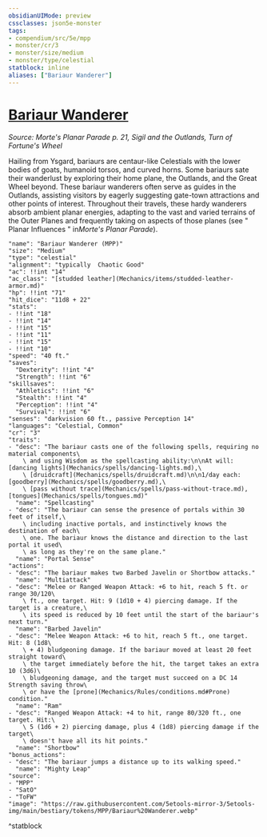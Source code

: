 ```yaml
---
obsidianUIMode: preview
cssclasses: json5e-monster
tags:
- compendium/src/5e/mpp
- monster/cr/3
- monster/size/medium
- monster/type/celestial
statblock: inline
aliases: ["Bariaur Wanderer"]
---
```

# [Bariaur Wanderer](Mechanics\bestiary\celestial/bariaur-wanderer-mpp.md)
*Source: Morte's Planar Parade p. 21, Sigil and the Outlands, Turn of Fortune's Wheel*  

Hailing from Ysgard, bariaurs are centaur-like Celestials with the lower bodies of goats, humanoid torsos, and curved horns. Some bariaurs sate their wanderlust by exploring their home plane, the Outlands, and the Great Wheel beyond. These bariaur wanderers often serve as guides in the Outlands, assisting visitors by eagerly suggesting gate-town attractions and other points of interest. Throughout their travels, these hardy wanderers absorb ambient planar energies, adapting to the vast and varied terrains of the Outer Planes and frequently taking on aspects of those planes (see " Planar Influences " in*Morte's Planar Parade*).

```statblock
"name": "Bariaur Wanderer (MPP)"
"size": "Medium"
"type": "celestial"
"alignment": "typically  Chaotic Good"
"ac": !!int "14"
"ac_class": "[studded leather](Mechanics/items/studded-leather-armor.md)"
"hp": !!int "71"
"hit_dice": "11d8 + 22"
"stats":
- !!int "18"
- !!int "14"
- !!int "15"
- !!int "11"
- !!int "15"
- !!int "10"
"speed": "40 ft."
"saves":
  "Dexterity": !!int "4"
  "Strength": !!int "6"
"skillsaves":
  "Athletics": !!int "6"
  "Stealth": !!int "4"
  "Perception": !!int "4"
  "Survival": !!int "6"
"senses": "darkvision 60 ft., passive Perception 14"
"languages": "Celestial, Common"
"cr": "3"
"traits":
- "desc": "The bariaur casts one of the following spells, requiring no material components\
    \ and using Wisdom as the spellcasting ability:\n\nAt will: [dancing lights](Mechanics/spells/dancing-lights.md),\
    \ [druidcraft](Mechanics/spells/druidcraft.md)\n\n1/day each: [goodberry](Mechanics/spells/goodberry.md),\
    \ [pass without trace](Mechanics/spells/pass-without-trace.md), [tongues](Mechanics/spells/tongues.md)"
  "name": "Spellcasting"
- "desc": "The bariaur can sense the presence of portals within 30 feet of itself,\
    \ including inactive portals, and instinctively knows the destination of each\
    \ one. The bariaur knows the distance and direction to the last portal it used\
    \ as long as they're on the same plane."
  "name": "Portal Sense"
"actions":
- "desc": "The bariaur makes two Barbed Javelin or Shortbow attacks."
  "name": "Multiattack"
- "desc": "Melee or Ranged Weapon Attack: +6 to hit, reach 5 ft. or range 30/120\
    \ ft., one target. Hit: 9 (1d10 + 4) piercing damage. If the target is a creature,\
    \ its speed is reduced by 10 feet until the start of the bariaur's next turn."
  "name": "Barbed Javelin"
- "desc": "Melee Weapon Attack: +6 to hit, reach 5 ft., one target. Hit: 8 (1d8\
    \ + 4) bludgeoning damage. If the bariaur moved at least 20 feet straight toward\
    \ the target immediately before the hit, the target takes an extra 10 (3d6)\
    \ bludgeoning damage, and the target must succeed on a DC 14 Strength saving throw\
    \ or have the [prone](Mechanics/Rules/conditions.md#Prone) condition."
  "name": "Ram"
- "desc": "Ranged Weapon Attack: +4 to hit, range 80/320 ft., one target. Hit:\
    \ 5 (1d6 + 2) piercing damage, plus 4 (1d8) piercing damage if the target\
    \ doesn't have all its hit points."
  "name": "Shortbow"
"bonus_actions":
- "desc": "The bariaur jumps a distance up to its walking speed."
  "name": "Mighty Leap"
"source":
- "MPP"
- "SatO"
- "ToFW"
"image": "https://raw.githubusercontent.com/5etools-mirror-3/5etools-img/main/bestiary/tokens/MPP/Bariaur%20Wanderer.webp"
```
^statblock